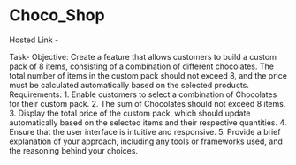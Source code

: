 # Choco_Shop

Hosted Link -

Task-
Objective: Create a feature that allows customers to build a custom pack of 8
items, consisting of a combination of different chocolates.
The total number of items in the custom pack should not exceed 8, and the
price must be calculated automatically based on the selected products.
Requirements: 1. Enable customers to select a combination of Chocolates for
their custom pack.
2. The sum of Chocolates should not exceed 8 items.
3. Display the total price of the custom pack, which should update
automatically based on the selected items and their respective quantities.
4. Ensure that the user interface is intuitive and responsive.
5. Provide a brief explanation of your approach, including any tools or
frameworks used, and the reasoning behind your choices.
